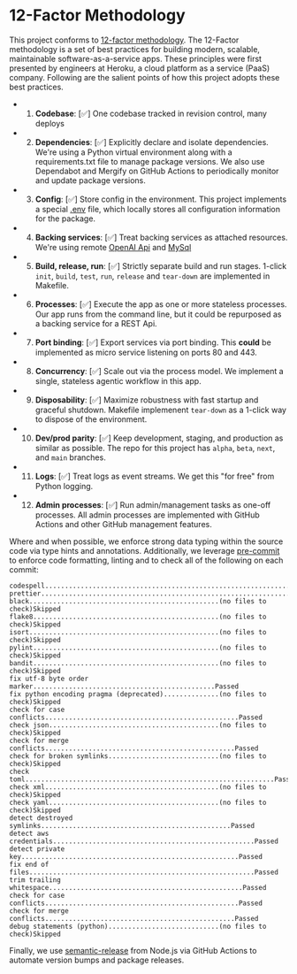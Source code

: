 # 12-Factor Methodology

This project conforms to [12-factor methodology](https://12factor.net/). The 12-Factor methodology is a set of best practices for building modern, scalable, maintainable software-as-a-service apps. These principles were first presented by engineers at Heroku, a cloud platform as a service (PaaS) company. Following are the salient points of how this project adopts these best practices.

- 1. **Codebase**: [✅] One codebase tracked in revision control, many deploys
- 2. **Dependencies**: [✅] Explicitly declare and isolate dependencies. We're using a Python virtual environment along with a requirements.txt file to manage package versions. We also use Dependabot and Mergify on GitHub Actions to periodically monitor and update package versions.
- 3. **Config**: [✅] Store config in the environment. This project implements a special [.env](../.env) file, which locally stores all configuration information for the package.
- 4. **Backing services**: [✅] Treat backing services as attached resources. We're using remote [OpenAI Api](https://openai.com/) and [MySql](https://www.mysql.com/)
- 5. **Build, release, run**: [✅] Strictly separate build and run stages. 1-click `init`, `build`, `test`, `run`, `release` and `tear-down` are implemented in Makefile.
- 6. **Processes**: [✅] Execute the app as one or more stateless processes. Our app runs from the command line, but it could be repurposed as a backing service for a REST Api.
- 7. **Port binding**: [✅] Export services via port binding. This **could** be implemented as micro service listening on ports 80 and 443.
- 8. **Concurrency**: [✅] Scale out via the process model. We implement a single, stateless agentic workflow in this app.
- 9. **Disposability**: [✅] Maximize robustness with fast startup and graceful shutdown. Makefile implemenent `tear-down` as a 1-click way to dispose of the environment.
- 10. **Dev/prod parity**: [✅] Keep development, staging, and production as similar as possible. The repo for this project has `alpha`, `beta`, `next`, and `main` branches.
- 11. **Logs**: [✅] Treat logs as event streams. We get this "for free" from Python logging.
- 12. **Admin processes**: [✅] Run admin/management tasks as one-off processes. All admin processes are implemented with GitHub Actions and other GitHub management features.

Where and when possible, we enforce strong data typing within the source code via type hints and annotations. Additionally, we leverage [pre-commit](https://pre-commit.com/) to enforce code formatting, linting and to check all of the following on each commit:

```console
codespell................................................................Passed
prettier.................................................................Passed
black................................................(no files to check)Skipped
flake8...............................................(no files to check)Skipped
isort................................................(no files to check)Skipped
pylint...............................................(no files to check)Skipped
bandit...............................................(no files to check)Skipped
fix utf-8 byte order marker..............................................Passed
fix python encoding pragma (deprecated)..............(no files to check)Skipped
check for case conflicts.................................................Passed
check json...........................................(no files to check)Skipped
check for merge conflicts................................................Passed
check for broken symlinks............................(no files to check)Skipped
check toml...............................................................Passed
check xml............................................(no files to check)Skipped
check yaml...........................................(no files to check)Skipped
detect destroyed symlinks................................................Passed
detect aws credentials...................................................Passed
detect private key.......................................................Passed
fix end of files.........................................................Passed
trim trailing whitespace.................................................Passed
check for case conflicts.................................................Passed
check for merge conflicts................................................Passed
debug statements (python)............................(no files to check)Skipped
```

Finally, we use [semantic-release](https://www.npmjs.com/package/@semantic-release/npm) from Node.js via GitHub Actions to automate version bumps and package releases.
